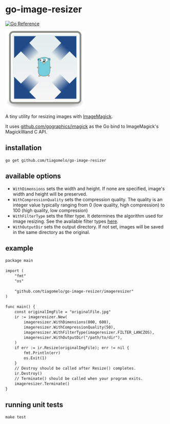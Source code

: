 # go-image-resizer

[![Go Reference](https://pkg.go.dev/badge/github.com/tiagomelo/go-image-resizer.svg)](https://pkg.go.dev/github.com/tiagomelo/go-image-resizer)

![logo](logo.png)

A tiny utility for resizing images with [ImageMagick](https://imagemagick.org/).

It uses [github.com/gographics/imagick](https://github.com/gographics/imagick) as the Go bind to ImageMagick's MagickWand C API.

## installation

```
go get github.com/tiagomelo/go-image-resizer
```

## available options

- `WithDimensions` sets the width and height. If none are specified, image's width and height will be preserved.
- `WithCompressionQuality` sets the compression quality. The quality is an integer value typically ranging from 0 (low quality, high compression) to 100 (high quality, low compression)
- `WithFilterType` sets the filter type. It determines the algorithm used for image resizing. See the available filter types [here](./imageresizer/filters.go).
- `WithOutputDir` sets the output directory. If not set, images will be saved in the same directory as the original.


## example

```
package main

import (
	"fmt"
	"os"

	"github.com/tiagomelo/go-image-resizer/imageresizer"
)

func main() {
	const originalImgFile = "originalFile.jpg"
	ir := imageresizer.New(
		imageresizer.WithDimensions(800, 600),
		imageresizer.WithCompressionQuality(50),
		imageresizer.WithFilterType(imageresizer.FILTER_LANCZOS),
		imageresizer.WithOutputDir("/path/to/dir"),
	)
	if err := ir.Resize(originalImgFile); err != nil {
		fmt.Println(err)
		os.Exit(1)
	}
	// Destroy should be called after Resize() completes.
	ir.Destroy()
	// Terminate() should be called when your program exits.
	imageresizer.Terminate()
}

```

## running unit tests

```
make test
```